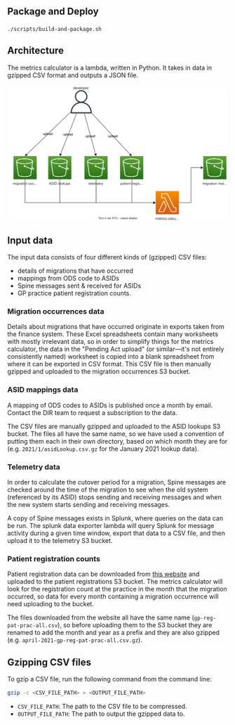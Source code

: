 ## Package and Deploy

`./scripts/build-and-package.sh`

## Architecture

The metrics calculator is a lambda, written in Python. It takes in data in gzipped CSV format and outputs a JSON file.

![Architecture diagram of metrics calculator](images/metrics-calculator-architecture.svg)

## Input data

The input data consists of four different kinds of (gzipped) CSV files:

- details of migrations that have occurred
- mappings from ODS code to ASIDs
- Spine messages sent & received for ASIDs
- GP practice patient registration counts.

### Migration occurrences data

Details about migrations that have occurred originate in exports taken from the finance system. These Excel spreadsheets contain many worksheets with mostly irrelevant data, so in order to simplify things for the metrics calculator, the data in the "Pending Act upload" (or similar—it's not entirely consistently named) worksheet is copied into a blank spreadsheet from where it can be exported in CSV format. This CSV file is then manually gzipped and uploaded to the migration occurrences S3 bucket.

### ASID mappings data

A mapping of ODS codes to ASIDs is published once a month by email. Contact the DIR team to request a subscription to the data.

The CSV files are manually gzipped and uploaded to the ASID lookups S3 bucket. The files all have the same name, so we have used a convention of putting them each in their own directory, based on which month they are for (e.g. `2021/1/asidLookup.csv.gz` for the January 2021 lookup data).

### Telemetry data

In order to calculate the cutover period for a migration, Spine messages are checked around the time of the migration to see when the old system (referenced by its ASID) stops sending and receiving messages and when the new system starts sending and receiving messages.

A copy of Spine messages exists in Splunk, where queries on the data can be run. The splunk data exporter lambda will query Splunk for message activity during a given time window, export that data to a CSV file, and then upload it to the telemetry S3 bucket.

### Patient registration counts

Patient registration data can be downloaded from [this website](https://digital.nhs.uk/data-and-information/publications/statistical/patients-registered-at-a-gp-practice) and uploaded to the patient registrations S3 bucket. The metrics calculator will look for the registration count at the practice in the month that the migration occurred, so data for every month containing a migration occurrence will need uploading to the bucket.

The files downloaded from the website all have the same name (`gp-reg-pat-prac-all.csv`), so before uploading them to the S3 bucket they are renamed to add the month and year as a prefix and they are also gzipped (e.g. `april-2021-gp-reg-pat-prac-all.csv.gz`).

## Gzipping CSV files

To gzip a CSV file, run the following command from the command line:

```bash
gzip -c <CSV_FILE_PATH> > <OUTPUT_FILE_PATH>
```

- `CSV_FILE_PATH`: The path to the CSV file to be compressed.
- `OUTPUT_FILE_PATH`: The path to output the gzipped data to.
